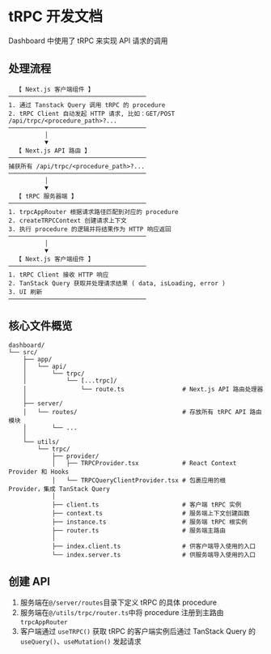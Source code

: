 # tRPC 开发文档

Dashboard 中使用了 tRPC 来实现 API 请求的调用

## 处理流程

```
  【 Next.js 客户端组件 】
──────────────────────────────────────
1. 通过 Tanstack Query 调用 tRPC 的 procedure
2. tRPC Client 自动发起 HTTP 请求, 比如：GET/POST /api/trpc/<procedure_path>?...
──────────────────────────────────────
          │
          ▼
  【 Next.js API 路由 】
──────────────────────────────────────
捕获所有 /api/trpc/<procedure_path>?...
──────────────────────────────────────
          │
          ▼
  【 tRPC 服务器端 】
──────────────────────────────────────
1. trpcAppRouter 根据请求路径匹配到对应的 procedure
2. createTRPCContext 创建请求上下文
3. 执行 procedure 的逻辑并将结果作为 HTTP 响应返回
──────────────────────────────────────
          │
          ▼
  【 Next.js 客户端组件 】
──────────────────────────────────────
1. tRPC Client 接收 HTTP 响应
2. TanStack Query 获取并处理请求结果 ( data, isLoading, error )
3. UI 刷新
──────────────────────────────────────
```

## 核心文件概览

```shell
dashboard/
└── src/
    ├── app/
    │   └── api/
    │       └── trpc/
    │           └── [...trpc]/
    │               └── route.ts                # Next.js API 路由处理器
    │
    ├── server/
    │   └── routes/                             # 存放所有 tRPC API 路由模块
    │       └── ...
    │
    └── utils/
        └── trpc/
            ├── provider/
            │   ├── TRPCProvider.tsx            # React Context Provider 和 Hooks
            │   └── TRPCQueryClientProvider.tsx # 包裹应用的根 Provider，集成 TanStack Query
            │
            ├── client.ts                       # 客户端 tRPC 实例
            ├── context.ts                      # 服务端上下文创建函数
            ├── instance.ts                     # 服务端 tRPC 根实例
            ├── router.ts                       # 服务端主路由
            │
            ├── index.client.ts                 # 供客户端导入使用的入口
            └── index.server.ts                 # 供服务端导入使用的入口
```

## 创建 API

1. 服务端在`@/server/routes`目录下定义 tRPC 的具体 procedure
2. 服务端在`@/utils/trpc/router.ts`中将 procedure 注册到主路由 `trpcAppRouter`
3. 客户端通过 `useTRPC()` 获取 tRPC 的客户端实例后通过 TanStack Query 的 `useQuery()`、`useMutation()` 发起请求
